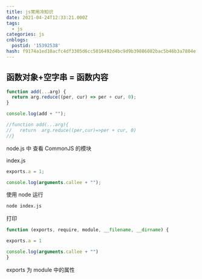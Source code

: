 ```yaml
---
title: js常用冷知识
date: 2021-04-24T12:33:21.000Z
tags:
  - js
categories: js
cnblogs:
  postid: '15392538'
hash: f9174a1ed10acfc4df3305d6cc5016492d4bc9d9b39886082bac5b46b3a7804e
---
```


## 函数对象+空字串 = 函数内容

```js
function add(...arg) {
  return arg.reduce((per, cur) => per + cur, 0);
}

console.log(add + "");

//function add(...arg){
//   return  arg.reduce((per,cur)=>per + cur, 0)
//}
```

node.js 中 查看 CommonJS 的模块

index.js

```js
exports.a = 1;

console.log(arguments.callee + "");
```

使用 node 运行

```bash
node index.js
```

打印

```js
function (exports, require, module, __filename, __dirname) {

exports.a = 1

console.log(arguments.callee + "")
}
```

exports 为 module 中的属性

